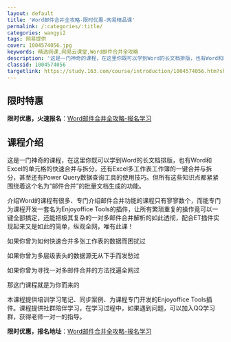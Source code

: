 ```yaml
---
layout: default
title: 'Word邮件合并全攻略-限时优惠-网易精品课'
permalink: /:categories/:title/
categories: wangyi2
tags: 网易提供
cover: 1004574056.jpg
keywords: 精选网课,网易云课堂,Word邮件合并全攻略
description: '这是一门神奇的课程，在这里你既可以学到Word的长文档排版，也有Word和Excel的单元格的快速合并与拆分，还有Exc'
classid: 1004574056
targetlink: https://study.163.com/course/introduction/1004574056.htm?share=1&shareId=1025206652&utm_campaign=share&utm_medium=iphoneShare&utm_source=&utm_u=1025206652
---
```


## 限时特惠

**限时优惠，火速报名**：[Word邮件合并全攻略-报名学习](https://study.163.com/course/introduction/1004574056.htm?share=1&shareId=1025206652&utm_campaign=share&utm_medium=iphoneShare&utm_source=&utm_u=1025206652)

## 课程介绍

这是一门神奇的课程，在这里你既可以学到Word的长文档排版，也有Word和Excel的单元格的快速合并与拆分，还有Excel多工作表工作簿的一键合并与拆分，甚至还有Power Query数据查询工具的使用技巧。但所有这些知识点都紧紧围绕着这个名为“邮件合并”的批量文档生成的功能。



介绍Word的课程有很多、专门介绍邮件合并功能的课程只有寥寥数个，而能专门为课程开发一套名为Enjoyoffice Tools的插件，让所有繁琐重复的操作竟可以一键全部搞定，还能把极其复杂的一对多邮件合并解析的如此透彻，配合ET插件实现起来又是如此的简单，纵观全网，唯有此课！



如果你曾为如何快速合并多张工作表的数据而困扰过

如果你曾为多层级表头的数据源无从下手而发愁过

如果你曾为寻找一对多邮件合并的方法找遍全网过

那这门课程就是为你而来的



本课程提供培训学习笔记、同步案例、为课程专门开发的Enjoyoffice Tools插件。课程提供社群陪伴学习，在学习过程中，如果遇到问题，可以加入QQ学习群，获得老师一对一的指导。

**限时优惠，报名地址**：[Word邮件合并全攻略-报名学习](https://study.163.com/course/introduction/1004574056.htm?share=1&shareId=1025206652&utm_campaign=share&utm_medium=iphoneShare&utm_source=&utm_u=1025206652)


